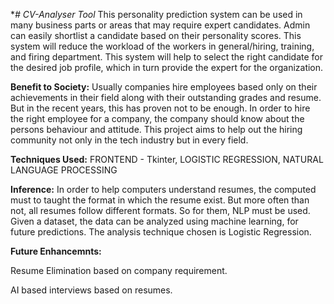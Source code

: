 **# CV-Analyser Tool*
This personality prediction system can be used in many business parts or areas that may require expert candidates. 
Admin can easily shortlist a candidate based on their personality scores. This system will reduce the workload of the workers in general/hiring, training, and firing department. 
This system will help to select the right candidate for the desired job profile, which in turn provide the expert for the organization.

**Benefit to Society:**
Usually companies hire employees based only on their achievements in their field along with their outstanding grades and resume.
But in the recent years, this has proven not to be enough. In order to hire the right employee for a company, the company should know about the persons behaviour and attitude.
This project aims to help out the hiring community not only in the tech industry but in every field.

**Techniques Used:**
FRONTEND - Tkinter,
LOGISTIC REGRESSION,
NATURAL LANGUAGE PROCESSING

**Inference:**
In order to help computers understand resumes, the computed must to taught the format in which the resume exist. 
But more often than not, all resumes follow different formats. So for them, NLP must be used.
Given a dataset, the data can be analyzed using machine learning, for future predictions. The analysis technique chosen is Logistic Regression. 

**Future Enhancemnts:**

Resume Elimination based on company requirement.

AI based interviews based on resumes.



